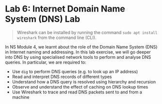 # Lab 6: Internet Domain Name System (DNS) Lab

> Wireshark can be installed by running the command `sudo apt install wireshark` from the command line (CLI).

In NS Module 4, we learnt about the role of the Domain Name System (DNS) in Internet naming and addressing. In this lab exercise, we will go deeper into DNS by using specialised network tools to perform and analyse DNS queries. In particular, we are required to:

- Use `dig` to perform DNS queries (e.g. to look up an IP address)
- Read and interpret DNS records of different types
- Understand how a DNS query is resolved using hierarchy and recursion
- Observe and understand the effect of caching on DNS lookup times
- Use Wireshark to trace and read DNS packets sent to and from a machine